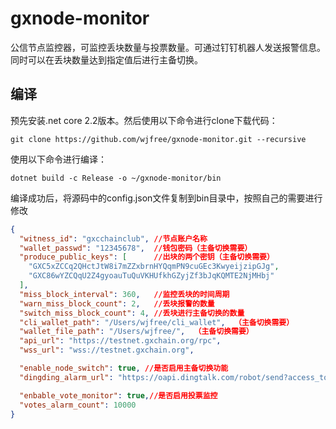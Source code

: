 # gxnode-monitor
公信节点监控器，可监控丢块数量与投票数量。可通过钉钉机器人发送报警信息。同时可以在丢块数量达到指定值后进行主备切换。
## 编译
预先安装.net core 2.2版本。然后使用以下命令进行clone下载代码：
```shell
git clone https://github.com/wjfree/gxnode-monitor.git --recursive
```
使用以下命令进行编译：
```shell
dotnet build -c Release -o ~/gxnode-monitor/bin
```
编译成功后，将源码中的config.json文件复制到bin目录中，按照自己的需要进行修改

```json
{
  "witness_id": "gxcchainclub", //节点账户名称
  "wallet_passwd": "12345678",  //钱包密码（主备切换需要）
  "produce_public_keys": [      //出块的两个密钥（主备切换需要）
    "GXC5xZCCq2QHctJtW8i7mZZxbrnHYQqmPN9cuGEc3KwyeijzipGJg",
    "GXC86wYZCQqU2Z4gyoauTuQuVKHUfkhGZyjZf3bJqKQMTE2NjMHbj"
  ],
  "miss_block_interval": 360,   //监控丢块的时间周期
  "warn_miss_block_count": 2,   //丢块报警的数量
  "switch_miss_block_count": 4, //丢块进行主备切换的数量
  "cli_wallet_path": "/Users/wjfree/cli_wallet",  （主备切换需要）
  "wallet_file_path": "/Users/wjfree/",  （主备切换需要）
  "api_url": "https://testnet.gxchain.org/rpc",
  "wss_url": "wss://testnet.gxchain.org",  

  "enable_node_switch": true, //是否启用主备切换功能
  "dingding_alarm_url": "https://oapi.dingtalk.com/robot/send?access_token=4104f5353e5143c369fb9631454a05fc35ff9037a9b5218362a6601975acf6ce",

  "enbable_vote_monitor": true,//是否启用投票监控
  "votes_alarm_count": 10000
}
```

